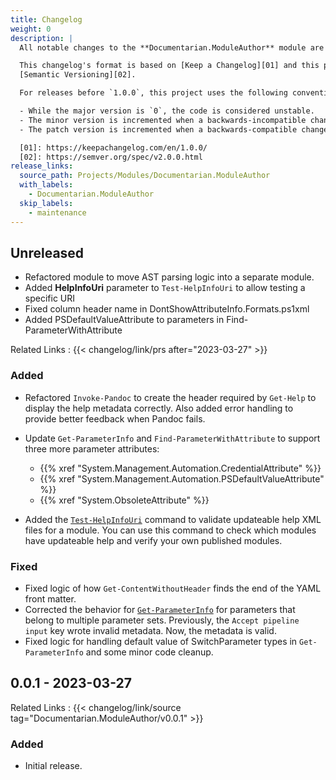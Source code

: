 ```yaml
---
title: Changelog
weight: 0
description: |
  All notable changes to the **Documentarian.ModuleAuthor** module are documented in this file.

  This changelog's format is based on [Keep a Changelog][01] and this project adheres to
  [Semantic Versioning][02].

  For releases before `1.0.0`, this project uses the following convention:

  - While the major version is `0`, the code is considered unstable.
  - The minor version is incremented when a backwards-incompatible change is introduced.
  - The patch version is incremented when a backwards-compatible change or bug fix is introduced.

  [01]: https://keepachangelog.com/en/1.0.0/
  [02]: https://semver.org/spec/v2.0.0.html
release_links:
  source_path: Projects/Modules/Documentarian.ModuleAuthor
  with_labels:
    - Documentarian.ModuleAuthor
  skip_labels:
    - maintenance
---
```


## Unreleased

- Refactored module to move AST parsing logic into a separate module.
- Added **HelpInfoUri** parameter to `Test-HelpInfoUri` to allow testing a specific URI
- Fixed column header name in DontShowAttributeInfo.Formats.ps1xml
- Added PSDefaultValueAttribute to parameters in Find-ParameterWithAttribute

Related Links
: {{< changelog/link/prs after="2023-03-27" >}}

### Added

- Refactored `Invoke-Pandoc` to create the header required by `Get-Help` to display the help
  metadata correctly. Also added error handling to provide better feedback when Pandoc fails.
- Update `Get-ParameterInfo` and `Find-ParameterWithAttribute` to support three more parameter
  attributes:

  - {{% xref "System.Management.Automation.CredentialAttribute" %}}
  - {{% xref "System.Management.Automation.PSDefaultValueAttribute" %}}
  - {{% xref "System.ObsoleteAttribute" %}}

- Added the [`Test-HelpInfoUri`] command to validate updateable help XML files for a module. You
  can use this command to check which modules have updateable help and verify your own published
  modules.

### Fixed

- Fixed logic of how `Get-ContentWithoutHeader` finds the end of the YAML front matter.
- Corrected the behavior for [`Get-ParameterInfo`] for parameters that belong to multiple parameter
  sets. Previously, the `Accept pipeline input` key wrote invalid metadata. Now, the metadata is
  valid.
- Fixed logic for handling default value of SwitchParameter types in `Get-ParameterInfo` and some
  minor code cleanup.

## 0.0.1 - 2023-03-27

Related Links
: {{< changelog/link/source tag="Documentarian.ModuleAuthor/v0.0.1" >}}

### Added

- Initial release.

<!-- Link Reference Definitions -->
[`Test-HelpInfoUri`]:  /modules/moduleauthor/reference/cmdlets/test-helpinfouri/
[`Get-ParameterInfo`]: /modules/moduleauthor/reference/cmdlets/get-parameterinfo/
